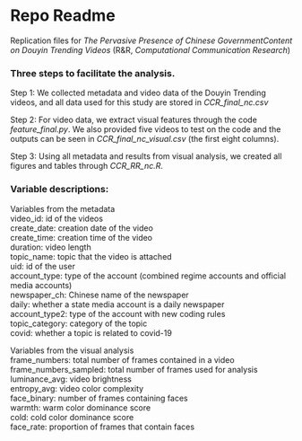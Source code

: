 # Repo Readme

Replication files for *The Pervasive Presence of Chinese GovernmentContent on Douyin Trending Videos* (R&R, *Computational Communication Research*)

### Three steps to facilitate the analysis. 

Step 1: We collected metadata and video data of the Douyin Trending videos, and all data used for this study are stored in *CCR_final_nc.csv*

Step 2: For video data, we extract visual features through the code *feature_final.py*. We also provided five videos to test on the code and the outputs can be seen in *CCR_final_nc_visual.csv* (the first eight columns).

Step 3: Using all metadata and results from visual analysis, we created all figures and tables through *CCR_RR_nc.R*.

### Variable descriptions:
Variables from the metadata
<br />video_id: id of the videos
<br />create_date: creation date of the video
<br />create_time: creation time of the video
<br />duration: video length
<br />topic_name: topic that the video is attached
<br />uid: id of the user
<br />account_type: type of the account (combined regime accounts and official media accounts)
<br />newspaper_ch: Chinese name of the newspaper
<br />daily: whether a state media account is a daily newspaper
<br />account_type2: type of the account with new coding rules
<br />topic_category: category of the topic
<br />covid: whether a topic is related to covid-19

Variables from the visual analysis
<br />frame_numbers: total number of frames contained in a video
<br />frame_numbers_sampled: total number of frames used for analysis
<br />luminance_avg: video brightness
<br />entropy_avg: video color complexity
<br />face_binary: number of frames containing faces
<br />warmth: warm color dominance score
<br />cold: cold color dominance score
<br />face_rate: proportion of frames that contain faces

